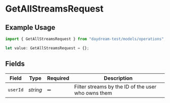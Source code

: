 # GetAllStreamsRequest

## Example Usage

```typescript
import { GetAllStreamsRequest } from "daydream-test/models/operations";

let value: GetAllStreamsRequest = {};
```

## Fields

| Field                                              | Type                                               | Required                                           | Description                                        |
| -------------------------------------------------- | -------------------------------------------------- | -------------------------------------------------- | -------------------------------------------------- |
| `userId`                                           | *string*                                           | :heavy_minus_sign:                                 | Filter streams by the ID of the user who owns them |